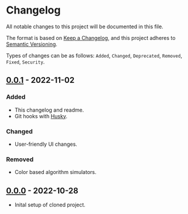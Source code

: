 # Changelog

All notable changes to this project will be documented in this file.

The format is based on [Keep a Changelog](https://keepachangelog.com/en/1.0.0/),
and this project adheres to [Semantic Versioning](https://semver.org/spec/v2.0.0.html).

Types of changes can be as follows: `Added`, `Changed`, `Deprecated`, `Removed`, `Fixed`, `Security`.

## [0.0.1](https://github.com/pukanszkypeter/fault-tolerant-dispersion/tree/v0.0.1) - 2022-11-02
### Added
- This changelog and readme.
- Git hooks with [Husky](https://typicode.github.io/husky/#/).
### Changed
- User-friendly UI changes.
### Removed
- Color based algorithm simulators.

## [0.0.0](https://github.com/pukanszkypeter/fault-tolerant-dispersion/tree/v0.0.0) - 2022-10-28

- Inital setup of cloned project.